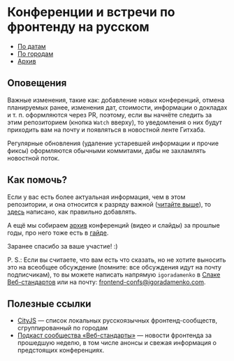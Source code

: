 # Конференции и встречи по фронтенду на русском

- [По датам](date.md)
- [По городам](city.md)
- [Архив](archive)

## Оповещения

Важные изменения, такие как: добавление новых конференций, отмена планируемых ранее, изменения дат, стоимости, информации о докладах и т. п. оформляются через PR, поэтому, если вы начнёте следить за этим репозиторием (кнопка `Watch` вверху), то уведомления о них будут приходить вам на почту и появляться в новостной ленте Гитхаба.

Регулярные обновления (удаление устаревшей информации и прочие фиксы) оформляются обычными коммитами, дабы не захламлять новостной поток.

## Как помочь?

Если у вас есть более актуальная информация, чем в этом репозитории, и она относится к разряду важной ([читайте выше](#Оповещения)), то [здесь](CONTRIBUTING.md) написано, как правильно добавлять.

А ещё мы собираем [архив](archive) конференций (видео и слайды) за прошлые годы, про него тоже есть в [гайде](CONTRIBUTING.md#Архив). 

Заранее спасибо за ваше участие! :)

P. S.: Если вы считаете, что вам есть что сказать, но не хотите выносить это на всеобщее обсуждение (помните: все обсуждения идут на почту подписчикам), то вы можете написать напрямую `igoradamenko` в [Слаке Веб-стандартов](http://slack.web-standards.ru) или на почту: frontend-confs@igoradamenko.com.

## Полезные ссылки

- [CityJS](https://github.com/web-standards-ru/cityjs-list) — список локальных русскоязычных фронтенд-сообществ, сгруппированный по городам
- [Подкаст сообщества «Веб-стандарты»](https://soundcloud.com/web-standards) — новости фронтенда за прошедшую неделю, в том числе анонсы и свежая информация о предстоящих конференциях.
